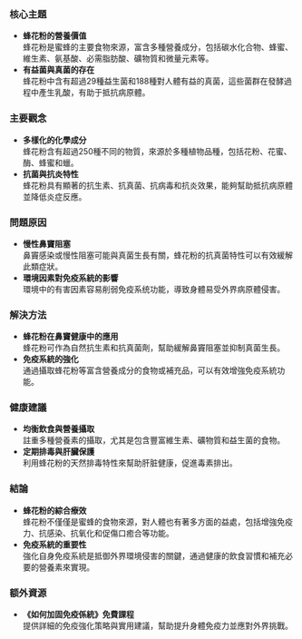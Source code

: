 ### 核心主題
- **蜂花粉的營養價值**  
  蜂花粉是蜜蜂的主要食物來源，富含多種營養成分，包括碳水化合物、蜂蜜、維生素、氨基酸、必需脂肪酸、礦物質和微量元素等。
- **有益菌與真菌的存在**  
  蜂花粉中含有超過29種益生菌和188種對人體有益的真菌，這些菌群在發酵過程中產生乳酸，有助于抵抗病原體。

### 主要觀念
- **多樣化的化學成分**  
  蜂花粉含有超過250種不同的物質，來源於多種植物品種，包括花粉、花蜜、酶、蜂蜜和蠟。
- **抗菌與抗炎特性**  
  蜂花粉具有顯著的抗生素、抗真菌、抗病毒和抗炎效果，能夠幫助抵抗病原體並降低炎症反應。

### 問題原因
- **慢性鼻竇阻塞**  
  鼻竇感染或慢性阻塞可能與真菌生長有關，蜂花粉的抗真菌特性可以有效緩解此類症狀。
- **環境因素對免疫系統的影響**  
  環境中的有害因素容易削弱免疫系统功能，導致身體易受外界病原體侵害。

### 解決方法
- **蜂花粉在鼻竇健康中的應用**  
  蜂花粉可作為自然抗生素和抗真菌劑，幫助緩解鼻竇阻塞並抑制真菌生長。
- **免疫系統的強化**  
  通過攝取蜂花粉等富含營養成分的食物或補充品，可以有效增強免疫系統功能。

### 健康建議
- **均衡飲食與營養攝取**  
  註重多種營養素的攝取，尤其是包含豐富維生素、礦物質和益生菌的食物。
- **定期排毒與肝臟保護**  
  利用蜂花粉的天然排毒特性來幫助肝脏健康，促進毒素排出。

### 結論
- **蜂花粉的綜合療效**  
  蜂花粉不僅僅是蜜蜂的食物來源，對人體也有著多方面的益處，包括增強免疫力、抗感染、抗氧化和促傷口癒合等功能。
- **免疫系統的重要性**  
  強化自身免疫系統是抵御外界環境侵害的關鍵，通過健康的飲食習慣和補充必要的營養素來實現。

### 额外資源
- **《如何加固免疫係統》免費課程**  
  提供詳細的免疫強化策略與實用建議，幫助提升身體免疫力並應對外界挑戰。